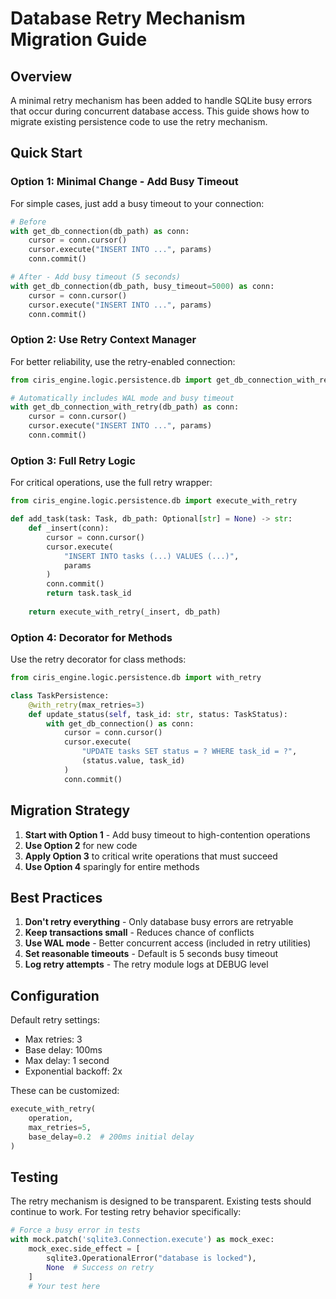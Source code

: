 # Database Retry Mechanism Migration Guide

## Overview

A minimal retry mechanism has been added to handle SQLite busy errors that occur during concurrent database access. This guide shows how to migrate existing persistence code to use the retry mechanism.

## Quick Start

### Option 1: Minimal Change - Add Busy Timeout

For simple cases, just add a busy timeout to your connection:

```python
# Before
with get_db_connection(db_path) as conn:
    cursor = conn.cursor()
    cursor.execute("INSERT INTO ...", params)
    conn.commit()

# After - Add busy timeout (5 seconds)
with get_db_connection(db_path, busy_timeout=5000) as conn:
    cursor = conn.cursor()
    cursor.execute("INSERT INTO ...", params)
    conn.commit()
```

### Option 2: Use Retry Context Manager

For better reliability, use the retry-enabled connection:

```python
from ciris_engine.logic.persistence.db import get_db_connection_with_retry

# Automatically includes WAL mode and busy timeout
with get_db_connection_with_retry(db_path) as conn:
    cursor = conn.cursor()
    cursor.execute("INSERT INTO ...", params)
    conn.commit()
```

### Option 3: Full Retry Logic

For critical operations, use the full retry wrapper:

```python
from ciris_engine.logic.persistence.db import execute_with_retry

def add_task(task: Task, db_path: Optional[str] = None) -> str:
    def _insert(conn):
        cursor = conn.cursor()
        cursor.execute(
            "INSERT INTO tasks (...) VALUES (...)",
            params
        )
        conn.commit()
        return task.task_id
    
    return execute_with_retry(_insert, db_path)
```

### Option 4: Decorator for Methods

Use the retry decorator for class methods:

```python
from ciris_engine.logic.persistence.db import with_retry

class TaskPersistence:
    @with_retry(max_retries=3)
    def update_status(self, task_id: str, status: TaskStatus):
        with get_db_connection() as conn:
            cursor = conn.cursor()
            cursor.execute(
                "UPDATE tasks SET status = ? WHERE task_id = ?",
                (status.value, task_id)
            )
            conn.commit()
```

## Migration Strategy

1. **Start with Option 1** - Add busy timeout to high-contention operations
2. **Use Option 2** for new code
3. **Apply Option 3** to critical write operations that must succeed
4. **Use Option 4** sparingly for entire methods

## Best Practices

1. **Don't retry everything** - Only database busy errors are retryable
2. **Keep transactions small** - Reduces chance of conflicts
3. **Use WAL mode** - Better concurrent access (included in retry utilities)
4. **Set reasonable timeouts** - Default is 5 seconds busy timeout
5. **Log retry attempts** - The retry module logs at DEBUG level

## Configuration

Default retry settings:
- Max retries: 3
- Base delay: 100ms
- Max delay: 1 second
- Exponential backoff: 2x

These can be customized:

```python
execute_with_retry(
    operation,
    max_retries=5,
    base_delay=0.2  # 200ms initial delay
)
```

## Testing

The retry mechanism is designed to be transparent. Existing tests should continue to work. For testing retry behavior specifically:

```python
# Force a busy error in tests
with mock.patch('sqlite3.Connection.execute') as mock_exec:
    mock_exec.side_effect = [
        sqlite3.OperationalError("database is locked"),
        None  # Success on retry
    ]
    # Your test here
```